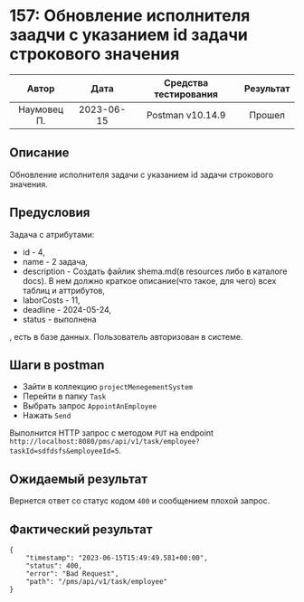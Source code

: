 # 157: Обновление исполнителя заадчи с указанием id задачи строкового значения

|    Автор    |    Дата    | Средства тестирования | Результат |
|:-----------:|:----------:|:---------------------:|:---------:|
| Наумовец П. | 2023-06-15 |   Postman v10.14.9    |  Прошел   |

## Описание

Обновление исполнителя задачи с указанием id задачи строкового значения.

## Предусловия

Задача с атрибутами:

* id - 4,
* name - 2 задача,
* description - Создать файлик shema.md(в resources либо в каталоге docs). В нем должно краткое описание(что такое, для чего) всех таблиц и аттрибутов,
* laborCosts - 11,
* deadline - 2024-05-24,
* status - выполнена

, есть в базе данных. Пользователь авторизован в системе.

## Шаги в postman

* Зайти в коллекцию `projectMenegementSystem`
* Перейти в папку `Task`
* Выбрать запрос `AppointAnEmployee`
* Нажать `Send`

Выполнится HTTP запрос с методом `PUT` на endpoint `http://localhost:8080/pms/api/v1/task/employee?taskId=sdfdsfs&employeeId=5`.

## Ожидаемый результат

Вернется ответ со статус кодом `400` и сообщением плохой запрос.

## Фактический результат

```
{
    "timestamp": "2023-06-15T15:49:49.581+00:00",
    "status": 400,
    "error": "Bad Request",
    "path": "/pms/api/v1/task/employee"
}
```
